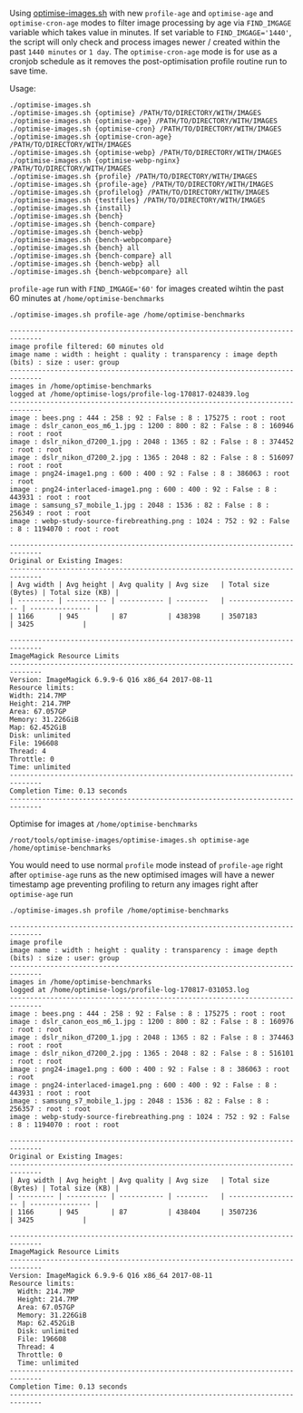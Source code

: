 Using [optimise-images.sh](https://github.com/centminmod/optimise-images) with new `profile-age` and `optimise-age` and `optimise-cron-age` modes to filter image processing by age via `FIND_IMGAGE` variable which takes value in minutes. If set variable to `FIND_IMGAGE='1440'`, the script will only check and process images newer / created within the past `1440 minutes` or `1 day`. The `optimise-cron-age` mode is for use as a cronjob schedule as it removes the post-optimisation profile routine run to save time.

Usage:

```
./optimise-images.sh 
./optimise-images.sh {optimise} /PATH/TO/DIRECTORY/WITH/IMAGES
./optimise-images.sh {optimise-age} /PATH/TO/DIRECTORY/WITH/IMAGES
./optimise-images.sh {optimise-cron} /PATH/TO/DIRECTORY/WITH/IMAGES
./optimise-images.sh {optimise-cron-age} /PATH/TO/DIRECTORY/WITH/IMAGES
./optimise-images.sh {optimise-webp} /PATH/TO/DIRECTORY/WITH/IMAGES
./optimise-images.sh {optimise-webp-nginx} /PATH/TO/DIRECTORY/WITH/IMAGES
./optimise-images.sh {profile} /PATH/TO/DIRECTORY/WITH/IMAGES
./optimise-images.sh {profile-age} /PATH/TO/DIRECTORY/WITH/IMAGES
./optimise-images.sh {profilelog} /PATH/TO/DIRECTORY/WITH/IMAGES
./optimise-images.sh {testfiles} /PATH/TO/DIRECTORY/WITH/IMAGES
./optimise-images.sh {install}
./optimise-images.sh {bench}
./optimise-images.sh {bench-compare}
./optimise-images.sh {bench-webp}
./optimise-images.sh {bench-webpcompare}
./optimise-images.sh {bench} all
./optimise-images.sh {bench-compare} all
./optimise-images.sh {bench-webp} all
./optimise-images.sh {bench-webpcompare} all
```

`profile-age` run with `FIND_IMGAGE='60'` for images created wihtin the past 60 minutes at `/home/optimise-benchmarks`

    ./optimise-images.sh profile-age /home/optimise-benchmarks 
    
    ------------------------------------------------------------------------------
    image profile filtered: 60 minutes old
    image name : width : height : quality : transparency : image depth (bits) : size : user: group
    ------------------------------------------------------------------------------
    images in /home/optimise-benchmarks
    logged at /home/optimise-logs/profile-log-170817-024839.log
    ------------------------------------------------------------------------------
    image : bees.png : 444 : 258 : 92 : False : 8 : 175275 : root : root
    image : dslr_canon_eos_m6_1.jpg : 1200 : 800 : 82 : False : 8 : 160946 : root : root
    image : dslr_nikon_d7200_1.jpg : 2048 : 1365 : 82 : False : 8 : 374452 : root : root
    image : dslr_nikon_d7200_2.jpg : 1365 : 2048 : 82 : False : 8 : 516097 : root : root
    image : png24-image1.png : 600 : 400 : 92 : False : 8 : 386063 : root : root
    image : png24-interlaced-image1.png : 600 : 400 : 92 : False : 8 : 443931 : root : root
    image : samsung_s7_mobile_1.jpg : 2048 : 1536 : 82 : False : 8 : 256349 : root : root
    image : webp-study-source-firebreathing.png : 1024 : 752 : 92 : False : 8 : 1194070 : root : root
    
    ------------------------------------------------------------------------------
    Original or Existing Images:
    ------------------------------------------------------------------------------
    | Avg width | Avg height | Avg quality | Avg size   | Total size (Bytes) | Total size (KB) |
    | --------- | ---------- | ----------- | --------   | ------------------ | --------------- |
    | 1166      | 945        | 87          | 438398     | 3507183            | 3425            |
    
    ------------------------------------------------------------------------------
    ImageMagick Resource Limits
    ------------------------------------------------------------------------------
    Version: ImageMagick 6.9.9-6 Q16 x86_64 2017-08-11
    Resource limits:
    Width: 214.7MP
    Height: 214.7MP
    Area: 67.057GP
    Memory: 31.226GiB
    Map: 62.452GiB
    Disk: unlimited
    File: 196608
    Thread: 4
    Throttle: 0
    Time: unlimited
    ------------------------------------------------------------------------------
    Completion Time: 0.13 seconds
    ------------------------------------------------------------------------------

Optimise for images at `/home/optimise-benchmarks`

    /root/tools/optimise-images/optimise-images.sh optimise-age /home/optimise-benchmarks

You would need to use normal `profile` mode instead of `profile-age` right after `optimise-age` runs as the new optimised images will have a newer timestamp age preventing profiling to return any images right after `optimise-age` run

```
./optimise-images.sh profile /home/optimise-benchmarks     

------------------------------------------------------------------------------
image profile 
image name : width : height : quality : transparency : image depth (bits) : size : user: group
------------------------------------------------------------------------------
images in /home/optimise-benchmarks
logged at /home/optimise-logs/profile-log-170817-031053.log
------------------------------------------------------------------------------
image : bees.png : 444 : 258 : 92 : False : 8 : 175275 : root : root
image : dslr_canon_eos_m6_1.jpg : 1200 : 800 : 82 : False : 8 : 160976 : root : root
image : dslr_nikon_d7200_1.jpg : 2048 : 1365 : 82 : False : 8 : 374463 : root : root
image : dslr_nikon_d7200_2.jpg : 1365 : 2048 : 82 : False : 8 : 516101 : root : root
image : png24-image1.png : 600 : 400 : 92 : False : 8 : 386063 : root : root
image : png24-interlaced-image1.png : 600 : 400 : 92 : False : 8 : 443931 : root : root
image : samsung_s7_mobile_1.jpg : 2048 : 1536 : 82 : False : 8 : 256357 : root : root
image : webp-study-source-firebreathing.png : 1024 : 752 : 92 : False : 8 : 1194070 : root : root

------------------------------------------------------------------------------
Original or Existing Images:
------------------------------------------------------------------------------
| Avg width | Avg height | Avg quality | Avg size   | Total size (Bytes) | Total size (KB) |
| --------- | ---------- | ----------- | --------   | ------------------ | --------------- |
| 1166      | 945        | 87          | 438404     | 3507236            | 3425            |

------------------------------------------------------------------------------
ImageMagick Resource Limits
------------------------------------------------------------------------------
Version: ImageMagick 6.9.9-6 Q16 x86_64 2017-08-11
Resource limits:
  Width: 214.7MP
  Height: 214.7MP
  Area: 67.057GP
  Memory: 31.226GiB
  Map: 62.452GiB
  Disk: unlimited
  File: 196608
  Thread: 4
  Throttle: 0
  Time: unlimited
------------------------------------------------------------------------------
Completion Time: 0.13 seconds
------------------------------------------------------------------------------
```